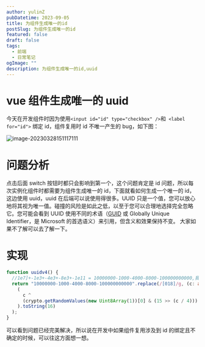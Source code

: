 ```yaml
---
author: yulinZ
pubDatetime: 2023-09-05
title: 为组件生成唯一的id
postSlug: 为组件生成唯一的id
featured: false
draft: false
tags:
  - 前端
  - 日常笔记
ogImage: ""
description: 为组件生成唯一的id,uuid
---
```


# vue 组件生成唯一的 uuid

今天在开发组件时因为使用`<input id="id" type="checkbox" />`和` <label for="id">` 绑定 id，组件复用时 id 不唯一产生的 bug，如下图：

![image-20230328151117111](https://gitee.com/yulinzhu/pic-window/raw/master/image-20230328151117111.png)

# 问题分析

点击后面 switch 按钮时都只会影响到第一个，这个问题肯定是 id 问题，所以每次实例化组件时都需要为组件生成唯一的 id，下面就看如何生成一个唯一的 id，这边使用 uuid，uuid 在后端可以说使用得很多。UUID 只是一个值，您可以放心地将其视为唯一值。碰撞的风险是如此之低，以至于您可以合理地选择完全忽略它。您可能会看到 UUID 使用不同的术语（[GUID](https://so.csdn.net/so/search?q=GUID&spm=1001.2101.3001.7020) 或 Globally Unique Identifier，是 Microsoft 的首选语义）来引用，但含义和效果保持不变。 大家如果不了解可以去了解一下。

# 实现

```typescript
function uuidv4() {
  //1e7]+-1e3+-4e3+-8e3+-1e11 = 10000000-1000-4000-8000-100000000000,我这边使用的ts 用1e7]+-1e3+-4e3+-8e3+-1e11会报红线所以直接使用计算后的结果
  return "10000000-1000-4000-8000-100000000000".replace(/[018]/g, (c: any) =>
    (
      c ^
      (crypto.getRandomValues(new Uint8Array(1))[0] & (15 >> (c / 4)))
    ).toString(16)
  );
}
```

可以看到问题已经完美解决，所以说在开发中如果组件复用涉及到 id 的绑定且不确定的时候，可以往这方面想一想。
